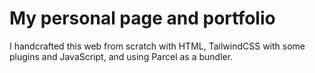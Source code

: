 # My personal page and portfolio

I handcrafted this web from scratch with HTML, TailwindCSS with some plugins and JavaScript, and using Parcel as a bundler.
